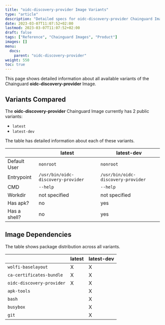 ```yaml
---
title: "oidc-discovery-provider Image Variants"
type: "article"
description: "Detailed specs for oidc-discovery-provider Chainguard Image Variants"
date: 2023-03-07T11:07:52+02:00
lastmod: 2023-03-07T11:07:52+02:00
draft: false
tags: ["Reference", "Chainguard Images", "Product"]
images: []
menu:
  docs:
    parent: "oidc-discovery-provider"
weight: 550
toc: true
---
```


This page shows detailed information about all available variants of the Chainguard **oidc-discovery-provider** Image.

## Variants Compared
The **oidc-discovery-provider** Chainguard Image currently has 2 public variants: 

- `latest`
- `latest-dev`

The table has detailed information about each of these variants.

|              | latest                             | latest-dev                         |
|--------------|------------------------------------|------------------------------------|
| Default User | `nonroot`                          | `nonroot`                          |
| Entrypoint   | `/usr/bin/oidc-discovery-provider` | `/usr/bin/oidc-discovery-provider` |
| CMD          | `--help`                           | `--help`                           |
| Workdir      | not specified                      | not specified                      |
| Has apk?     | no                                 | yes                                |
| Has a shell? | no                                 | yes                                |

## Image Dependencies
The table shows package distribution across all variants.

|                           | latest | latest-dev |
|---------------------------|--------|------------|
| `wolfi-baselayout`        | X      | X          |
| `ca-certificates-bundle`  | X      | X          |
| `oidc-discovery-provider` | X      | X          |
| `apk-tools`               |        | X          |
| `bash`                    |        | X          |
| `busybox`                 |        | X          |
| `git`                     |        | X          |

